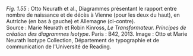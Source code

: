 *Fig. 1.55 :* Otto Neurath et al., Diagrammes présentant le rapport entre nombre de naissance et de décès à Vienne (pour les deux du haut), en Autriche (en bas à gauche) et Allemagne (ci-contre).  
Source : Marie Neurath et Robin Kinross, *Le Transformateur. Principes de création des diagrammes Isotype*. Paris : B42, 2013. Image : Otto et Marie Neurath Isotype Collection, Département de typographie et de communication de l'Université de Reading.